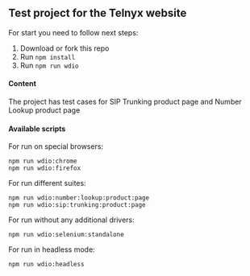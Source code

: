 ## Test project for the Telnyx website

For start you need to follow next steps:

1. Download or fork this repo
2. Run `npm install`
3. Run `npm run wdio`

#### Content

The project has test cases for SIP Trunking product page and Number Lookup product page

#### Available scripts

For run on special browsers:

    npm run wdio:chrome
    npm run wdio:firefox

For run different suites:

    npm run wdio:number:lookup:product:page
    npm run wdio:sip:trunking:product:page

For run without any additional drivers:

    npm run wdio:selenium:standalone

For run in headless mode:

    npm run wdio:headless